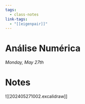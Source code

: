 ```yaml
---
tags:
  - class-notes
link-tags:
  - "[[eigenpair]]"
---
```

# Análise Numérica 

_Monday, May 27th_

# Notes

![[202405271002.excalidraw]]

